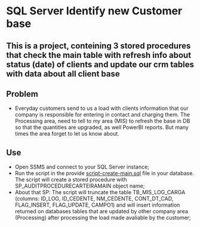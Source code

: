 # SQL Server Identify new Customer base 
## This is a project, conteining 3 stored procedures that check the main table with refresh info about status (date) of clients and update our crm tables with data about all client base

## Problem
* Everyday customers send to us a load with clients information that our company is responsible for entering in contact and charging them. The Processing area, need to tell to my area (MIS) to refresh the base in DB so that the quantities are upgraded, as well PowerBI reports. But many times the area forget to let us know about.

## Use
*  Open SSMS and connect to your SQL Server instance;
*  Run the script in the provide [script-create-main.sql](script-create-main.sql) file in your database. The script will create a stored procedure with SP_AUDITPROCEDURECARTEIRAMAIN object name;
*    About that SP: The script will truncate the table TB_MIS_LOG_CARGA (columns: ID_LOG, ID_CEDENTE, NM_CEDENTE, CONT_DT_CAD, FLAG_INSERT, FLAG_UPDATE, CAMPO1) and will insert information returned on databases tables that are updated by other company area (Processing) after processing the load made avaliable by the customer;
